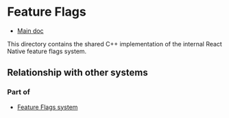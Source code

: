 # Feature Flags

* [Main doc](../../../../../../__docs__/README.md)

This directory contains the shared C++ implementation of the internal React Native feature flags system.

## Relationship with other systems

### Part of

- [Feature Flags system](../../../../src/private/featureflags/__docs__/README.md)
